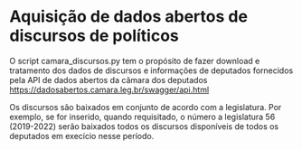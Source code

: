 # Aquisição de dados abertos de discursos de políticos

O script camara_discursos.py tem o propósito de fazer download e tratamento dos dados de discursos e informações de deputados fornecidos pela API de dados abertos da câmara dos deputados <https://dadosabertos.camara.leg.br/swagger/api.html>

Os discursos são baixados em conjunto de acordo com a legislatura. Por exemplo, se for inserido, quando requisitado, o número a legislatura 56 (2019-2022) serão baixados todos os discursos disponíveis de todos os deputados em execício nesse período.
